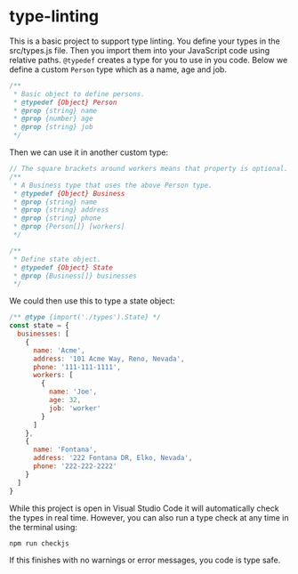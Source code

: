# type-linting

This is a basic project to support type linting. You define your types in the src/types.js file. Then you import them into your JavaScript code using relative paths. `@typedef` creates a type for you to use in you code. Below we define a custom `Person` type which as a name, age and job.

```javascript
/**
 * Basic object to define persons.
 * @typedef {Object} Person
 * @prop {string} name
 * @prop {number} age
 * @prop {string} job
 */
```
Then we can use it in another custom type:

```javascript
// The square brackets around workers means that property is optional.
/**
 * A Business type that uses the above Person type.
 * @typedef {Object} Business
 * @prop {string} name
 * @prop {string} address
 * @prop {string} phone
 * @prop {Person[]} [workers]
 */
```

```javascript
/**
 * Define state object.
 * @typedef {Object} State
 * @prop {Business[]} businesses
 */
```

We could then use this to type a state object:

```javascript
/** @type {import('./types').State} */
const state = {
  businesses: [
    {
      name: 'Acme',
      address: '101 Acme Way, Reno, Nevada',
      phone: '111-111-1111',
      workers: [
        {
          name: 'Joe',
          age: 32,
          job: 'worker'
        }
      ]
    },
    {
      name: 'Fontana',
      address: '222 Fontana DR, Elko, Nevada',
      phone: '222-222-2222'
    }
  ]
}
```

While this project is open in Visual Studio Code it will automatically check the types in real time. However, you can also run a type check at any time in the terminal using:

```bash
npm run checkjs
```

If this finishes with no warnings or error messages, you code is type safe.